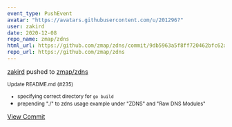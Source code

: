 ```yaml
---
event_type: PushEvent
avatar: "https://avatars.githubusercontent.com/u/201296?"
user: zakird
date: 2020-12-08
repo_name: zmap/zdns
html_url: https://github.com/zmap/zdns/commit/9db5963a5f8ff720462bfc62aa2fe2eeaef95bf8
repo_url: https://github.com/zmap/zdns
---
```


<a href='https://github.com/zakird' target='_blank'>zakird</a> pushed to <a href='https://github.com/zmap/zdns' target='_blank'>zmap/zdns</a>

<small>Update README.md (#235)

- specifying correct directory for `go build`
- prepending "./" to zdns usage example under "ZDNS" and "Raw DNS Modules"</small>

<a href='https://github.com/zmap/zdns/commit/9db5963a5f8ff720462bfc62aa2fe2eeaef95bf8' target='_blank'>View Commit</a>